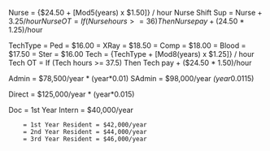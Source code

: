 Nurse = {$24.50 + [Mod5(years) x $1.50]} / hour
Nurse Shift Sup = Nurse + $3.25/hour
Nurse OT = If (Nurse hours >= 36) Then Nurse pay + ($24.50 * 1.25)/hour


TechType = Ped = $16.00
	    = XRay = $18.50
	    = Comp = $18.00
	    = Blood = $17.50
 	   = Ster = $16.00
Tech = {TechType + [Mod8(years) x $1.25]} / hour
Tech OT = If (Tech hours >= 37.5) Then Tech pay + ($24.50 * 1.50)/hour

Admin = $78,500/year * (year*0.01)
SAdmin = $98,000/year *(year*0.0115)

Direct = $125,000/year * (year*0.015)

Doc = 1st Year Intern = $40,000/year

        = 1st Year Resident = $42,000/year
        = 2nd Year Resident = $44,000/year
        = 3rd Year Resident = $46,000/year